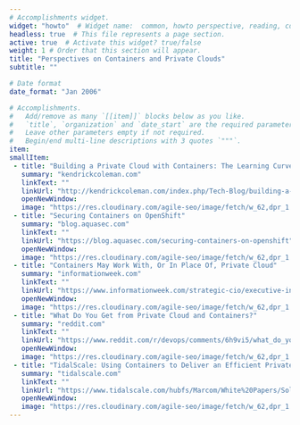 ```yaml
---
# Accomplishments widget.
widget: "howto"  # Widget name:  common, howto perspective, reading, cd-with-jenkins-and-docker  etc
headless: true  # This file represents a page section.
active: true  # Activate this widget? true/false
weight: 1 # Order that this section will appear.
title: "Perspectives on Containers and Private Clouds"
subtitle: ""

# Date format
date_format: "Jan 2006"

# Accomplishments.
#   Add/remove as many `[[item]]` blocks below as you like.
#   `title`, `organization` and `date_start` are the required parameters.
#   Leave other parameters empty if not required.
#   Begin/end multi-line descriptions with 3 quotes `"""`.
item:
smallItem: 
 - title: "Building a Private Cloud with Containers: The Learning Curve"
   summary: "kendrickcoleman.com"
   linkText: ""
   linkUrl: "http://kendrickcoleman.com/index.php/Tech-Blog/building-a-private-cloud-with-containers-the-learning-curve.html"
   openNewWindow: 
   image: "https://res.cloudinary.com/agile-seo/image/fetch/w_62,dpr_1.0,d_blank_am8gzx.png/https%3A%2F%2Flogo.clearbit.com%2Fkendrickcoleman.com%3Fsize%3D250" 
 - title: "Securing Containers on OpenShift"
   summary: "blog.aquasec.com"
   linkText: ""
   linkUrl: "https://blog.aquasec.com/securing-containers-on-openshift"
   openNewWindow: 
   image: "https://res.cloudinary.com/agile-seo/image/fetch/w_62,dpr_1.0,d_blank_am8gzx.png/https%3A%2F%2Flogo.clearbit.com%2Fblog.aquasec.com%3Fsize%3D250" 
 - title: "Containers May Work With, Or In Place Of, Private Cloud"
   summary: "informationweek.com"
   linkText: ""
   linkUrl: "https://www.informationweek.com/strategic-cio/executive-insights-and-innovation/containers-may-work-with-or-in-place-of--private-cloud/d/d-id/1328182?"
   openNewWindow: 
   image: "https://res.cloudinary.com/agile-seo/image/fetch/w_62,dpr_1.0,d_blank_am8gzx.png/https%3A%2F%2Flogo.clearbit.com%2Finformationweek.com%3Fsize%3D250" 
 - title: "What Do You Get from Private Cloud and Containers?"
   summary: "reddit.com"
   linkText: ""
   linkUrl: "https://www.reddit.com/r/devops/comments/6h9vi5/what_do_you_get_from_private_cloudcontainers/"
   openNewWindow: 
   image: "https://res.cloudinary.com/agile-seo/image/fetch/w_62,dpr_1.0,d_blank_am8gzx.png/https%3A%2F%2Flogo.clearbit.com%2Freddit.com%3Fsize%3D250" 
 - title: "TidalScale: Using Containers to Deliver an Efficient Private Cloud"
   summary: "tidalscale.com"
   linkText: ""
   linkUrl: "https://www.tidalscale.com/hubfs/Marcom/White%20Papers/Solving_the_Challenges_of_Containers.pdf?t=1504302572161"
   openNewWindow: 
   image: "https://res.cloudinary.com/agile-seo/image/fetch/w_62,dpr_1.0,d_blank_am8gzx.png/https%3A%2F%2Flogo.clearbit.com%2Ftidalscale.com%3Fsize%3D250"
---
```

